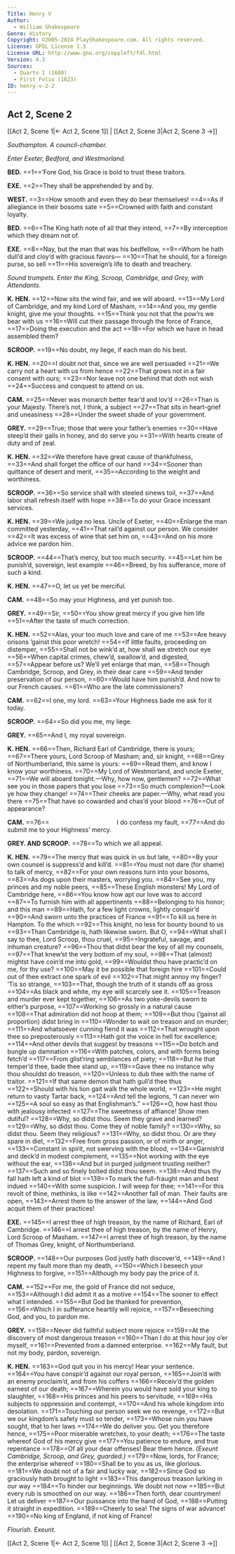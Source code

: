 ```yaml
---
Title: Henry V
Author: 
  - William Shakespeare
Genre: History
Copyright: ©2005-2024 PlayShakespeare.com. All rights reserved.
License: GFDL License 1.3
License URL: http://www.gnu.org/copyleft/fdl.html
Version: 4.3
Sources:
  - Quarto 1 (1600)
  - First Folio (1623)
ID: henry-v-2-2
---
```


## Act 2, Scene 2
[[Act 2, Scene 1|← Act 2, Scene 1]] | [[Act 2, Scene 3|Act 2, Scene 3 →]]

*Southampton. A council-chamber.*

*Enter Exeter, Bedford, and Westmorland.*

**BED.**
==1==’Fore God, his Grace is bold to trust these traitors.

**EXE.**
==2==They shall be apprehended by and by.

**WEST.**
==3==How smooth and even they do bear themselves!
==4==As if allegiance in their bosoms sate
==5==Crowned with faith and constant loyalty.

**BED.**
==6==The King hath note of all that they intend,
==7==By interception which they dream not of.

**EXE.**
==8==Nay, but the man that was his bedfellow,
==9==Whom he hath dull’d and cloy’d with gracious favors⁠—
==10==That he should, for a foreign purse, so sell
==11==His sovereign’s life to death and treachery.

*Sound trumpets. Enter the King, Scroop, Cambridge, and Grey, with Attendants.*

**K. HEN.**
==12==Now sits the wind fair, and we will aboard.
==13==My Lord of Cambridge, and my kind Lord of Masham,
==14==And you, my gentle knight, give me your thoughts.
==15==Think you not that the pow’rs we bear with us
==16==Will cut their passage through the force of France,
==17==Doing the execution and the act
==18==For which we have in head assembled them?

**SCROOP.**
==19==No doubt, my liege, if each man do his best.

**K. HEN.**
==20==I doubt not that, since we are well persuaded
==21==We carry not a heart with us from hence
==22==That grows not in a fair consent with ours;
==23==Nor leave not one behind that doth not wish
==24==Success and conquest to attend on us.

**CAM.**
==25==Never was monarch better fear’d and lov’d
==26==Than is your Majesty. There’s not, I think, a subject
==27==That sits in heart-grief and uneasiness
==28==Under the sweet shade of your government.

**GREY.**
==29==True; those that were your father’s enemies
==30==Have steep’d their galls in honey, and do serve you
==31==With hearts create of duty and of zeal.

**K. HEN.**
==32==We therefore have great cause of thankfulness,
==33==And shall forget the office of our hand
==34==Sooner than quittance of desert and merit,
==35==According to the weight and worthiness.

**SCROOP.**
==36==So service shall with steeled sinews toil,
==37==And labor shall refresh itself with hope
==38==To do your Grace incessant services.

**K. HEN.**
==39==We judge no less. Uncle of Exeter,
==40==Enlarge the man committed yesterday,
==41==That rail’d against our person. We consider
==42==It was excess of wine that set him on,
==43==And on his more advice we pardon him.

**SCROOP.**
==44==That’s mercy, but too much security.
==45==Let him be punish’d, sovereign, lest example
==46==Breed, by his sufferance, more of such a kind.

**K. HEN.**
==47==O, let us yet be merciful.

**CAM.**
==48==So may your Highness, and yet punish too.

**GREY.**
==49==Sir,
==50==You show great mercy if you give him life
==51==After the taste of much correction.

**K. HEN.**
==52==Alas, your too much love and care of me
==53==Are heavy orisons ’gainst this poor wretch!
==54==If little faults, proceeding on distemper,
==55==Shall not be wink’d at, how shall we stretch our eye
==56==When capital crimes, chew’d, swallow’d, and digested,
==57==Appear before us? We’ll yet enlarge that man,
==58==Though Cambridge, Scroop, and Grey, in their dear care
==59==And tender preservation of our person,
==60==Would have him punish’d. And now to our French causes.
==61==Who are the late commissioners?

**CAM.**
==62==I one, my lord.
==63==Your Highness bade me ask for it today.

**SCROOP.**
==64==So did you me, my liege.

**GREY.**
==65==And I, my royal sovereign.

**K. HEN.**
==66==Then, Richard Earl of Cambridge, there is yours;
==67==There yours, Lord Scroop of Masham; and, sir knight,
==68==Grey of Northumberland, this same is yours:
==69==Read them, and know I know your worthiness.
==70==My Lord of Westmorland, and uncle Exeter,
==71==We will aboard tonight.—Why, how now, gentlemen?
==72==What see you in those papers that you lose
==73==So much complexion?—Look ye how they change!
==74==Their cheeks are paper.—Why, what read you there
==75==That have so cowarded and chas’d your blood
==76==Out of appearance?

**CAM.**
==76==           I do confess my fault,
==77==And do submit me to your Highness’ mercy.

**GREY. AND SCROOP.**
==78==To which we all appeal.

**K. HEN.**
==79==The mercy that was quick in us but late,
==80==By your own counsel is suppress’d and kill’d.
==81==You must not dare (for shame) to talk of mercy,
==82==For your own reasons turn into your bosoms,
==83==As dogs upon their masters, worrying you.
==84==See you, my princes and my noble peers,
==85==These English monsters! My Lord of Cambridge here,
==86==You know how apt our love was to accord
==87==To furnish him with all appertinents
==88==Belonging to his honor; and this man
==89==Hath, for a few light crowns, lightly conspir’d
==90==And sworn unto the practices of France
==91==To kill us here in Hampton. To the which
==92==This knight, no less for bounty bound to us
==93==Than Cambridge is, hath likewise sworn. But O,
==94==What shall I say to thee, Lord Scroop, thou cruel,
==95==Ingrateful, savage, and inhuman creature?
==96==Thou that didst bear the key of all my counsels,
==97==That knew’st the very bottom of my soul,
==98==That (almost) mightst have coin’d me into gold,
==99==Wouldst thou have practic’d on me, for thy use?
==100==May it be possible that foreign hire
==101==Could out of thee extract one spark of evil
==102==That might annoy my finger? ’Tis so strange,
==103==That, though the truth of it stands off as gross
==104==As black and white, my eye will scarcely see it.
==105==Treason and murder ever kept together,
==106==As two yoke-devils sworn to either’s purpose,
==107==Working so grossly in a natural cause
==108==That admiration did not hoop at them;
==109==But thou (’gainst all proportion) didst bring in
==110==Wonder to wait on treason and on murder;
==111==And whatsoever cunning fiend it was
==112==That wrought upon thee so preposterously
==113==Hath got the voice in hell for excellence;
==114==And other devils that suggest by treasons
==115==Do botch and bungle up damnation
==116==With patches, colors, and with forms being fetch’d
==117==From glist’ring semblances of piety;
==118==But he that temper’d thee, bade thee stand up,
==119==Gave thee no instance why thou shouldst do treason,
==120==Unless to dub thee with the name of traitor.
==121==If that same demon that hath gull’d thee thus
==122==Should with his lion gait walk the whole world,
==123==He might return to vasty Tartar back,
==124==And tell the legions, “I can never win
==125==A soul so easy as that Englishman’s.”
==126==O, how hast thou with jealousy infected
==127==The sweetness of affiance! Show men dutiful?
==128==Why, so didst thou. Seem they grave and learned?
==129==Why, so didst thou. Come they of noble family?
==130==Why, so didst thou. Seem they religious?
==131==Why, so didst thou. Or are they spare in diet,
==132==Free from gross passion, or of mirth or anger,
==133==Constant in spirit, not swerving with the blood,
==134==Garnish’d and deck’d in modest complement,
==135==Not working with the eye without the ear,
==136==And but in purged judgment trusting neither?
==137==Such and so finely bolted didst thou seem.
==138==And thus thy fall hath left a kind of blot
==139==To mark the full-fraught man and best indued
==140==With some suspicion. I will weep for thee;
==141==For this revolt of thine, methinks, is like
==142==Another fall of man. Their faults are open,
==143==Arrest them to the answer of the law,
==144==And God acquit them of their practices!

**EXE.**
==145==I arrest thee of high treason, by the name of Richard, Earl of Cambridge.
==146==I arrest thee of high treason, by the name of Henry, Lord Scroop of Masham.
==147==I arrest thee of high treason, by the name of Thomas Grey, knight, of Northumberland.

**SCROOP.**
==148==Our purposes God justly hath discover’d,
==149==And I repent my fault more than my death,
==150==Which I beseech your Highness to forgive,
==151==Although my body pay the price of it.

**CAM.**
==152==For me, the gold of France did not seduce,
==153==Although I did admit it as a motive
==154==The sooner to effect what I intended.
==155==But God be thanked for prevention,
==156==Which I in sufferance heartily will rejoice,
==157==Beseeching God, and you, to pardon me.

**GREY.**
==158==Never did faithful subject more rejoice
==159==At the discovery of most dangerous treason
==160==Than I do at this hour joy o’er myself,
==161==Prevented from a damned enterprise.
==162==My fault, but not my body, pardon, sovereign.

**K. HEN.**
==163==God quit you in his mercy! Hear your sentence.
==164==You have conspir’d against our royal person,
==165==Join’d with an enemy proclaim’d, and from his coffers
==166==Receiv’d the golden earnest of our death;
==167==Wherein you would have sold your king to slaughter,
==168==His princes and his peers to servitude,
==169==His subjects to oppression and contempt,
==170==And his whole kingdom into desolation.
==171==Touching our person seek we no revenge,
==172==But we our kingdom’s safety must so tender,
==173==Whose ruin you have sought, that to her laws
==174==We do deliver you. Get you therefore hence,
==175==Poor miserable wretches, to your death;
==176==The taste whereof God of his mercy give
==177==You patience to endure, and true repentance
==178==Of all your dear offenses! Bear them hence.
*(Exeunt Cambridge, Scroop, and Grey, guarded.)*
==179==Now, lords, for France; the enterprise whereof
==180==Shall be to you as us, like glorious.
==181==We doubt not of a fair and lucky war,
==182==Since God so graciously hath brought to light
==183==This dangerous treason lurking in our way
==184==To hinder our beginnings. We doubt not now
==185==But every rub is smoothed on our way.
==186==Then forth, dear countrymen! Let us deliver
==187==Our puissance into the hand of God,
==188==Putting it straight in expedition.
==189==Cheerly to sea! The signs of war advance!
==190==No king of England, if not king of France!

*Flourish. Exeunt.*

[[Act 2, Scene 1|← Act 2, Scene 1]] | [[Act 2, Scene 3|Act 2, Scene 3 →]]